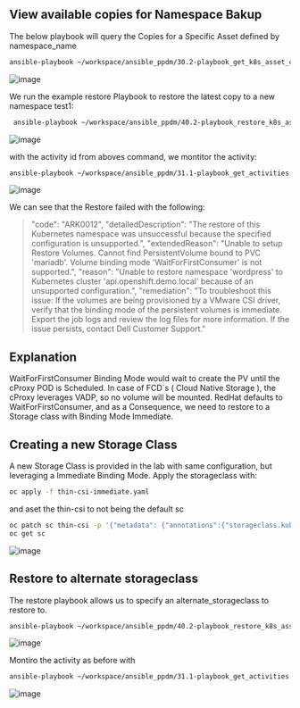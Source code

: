 ## View available copies for Namespace Bakup


The below playbook will query the Copies for a Specific Asset defined by namespace_name
```bash
ansible-playbook ~/workspace/ansible_ppdm/30.2-playbook_get_k8s_asset_copies.yml -e "namespace_name=wordpress"
```
![image](https://github.com/bob-builds-labs/bob-builds-labs.github.io/assets/8255007/e8b50d65-73a8-462b-bed3-71f1a0e21e55)

We run the example restore Playbook to restore the latest copy to a new namespace test1:

```bash
 ansible-playbook ~/workspace/ansible_ppdm/40.2-playbook_restore_k8s_asset_copies.yml -e "namespace_name=wordpress"  -e "target_namespace_name=test1"
```

![image](https://github.com/bob-builds-labs/bob-builds-labs.github.io/assets/8255007/47710fef-c9ed-4db8-8ae5-f4dbda93d378)

with the activity id from aboves command, we montitor the activity:

```bash
ansible-playbook ~/workspace/ansible_ppdm/31.1-playbook_get_activities.yml -e "activity_id=<activity_id from above>"
```

![image](https://github.com/bob-builds-labs/bob-builds-labs.github.io/assets/8255007/68b44887-e82f-46bf-810b-833d1921a768)


We can see that the Restore failed with the following:
> "code": "ARK0012",
"detailedDescription": "The restore of this Kubernetes namespace was unsuccessful because the specified configuration is unsupported.",
"extendedReason": "Unable to setup Restore Volumes.  Cannot find PersistentVolume bound to PVC 'mariadb'. Volume binding mode 'WaitForFirstConsumer' is not supported.",
"reason": "Unable to restore namespace 'wordpress' to Kubernetes cluster 'api.openshift.demo.local' because of an unsupported configuration.",
"remediation": "To troubleshoot this issue: If the volumes are being provisioned by a VMware CSI driver, verify that the binding mode of the persistent volumes is immediate. Export the job logs and review the log files for more information. If the issue persists, contact Dell Customer Support."

## Explanation

WaitForFirstConsumer Binding Mode would wait to create the PV until the cProxy POD is Scheduled. In case of FCD´s ( Cloud Native Storage ), the cProxy leverages VADP, so no volume will be mounted. RedHat defaults to WaitForFirstConsumer, and as a Consequence, we need to restore to a Storage class with Binding Mode Immediate. 

## Creating a new Storage Class

A new Storage Class is provided in the lab with same configuration, but leveraging a Immediate Binding Mode.
Apply the storageclass with:

```bash
oc apply -f thin-csi-immediate.yaml
```

and aset the thin-csi to not being the default sc

```bash
oc patch sc thin-csi -p '{"metadata": {"annotations":{"storageclass.kubernetes.io/is-default-class":"false"}}}'
oc get sc
```

![image](https://github.com/bob-builds-labs/bob-builds-labs.github.io/assets/8255007/70685438-dcea-48a3-8cf0-f637b7181198)

## Restore to alternate storageclass
The restore playbook allows us to specify an alternate_storageclass to restore to.


```bash
ansible-playbook ~/workspace/ansible_ppdm/40.2-playbook_restore_k8s_asset_copies.yml -e "namespace_name=wordpress"  -e "target_namespace_name=test2"  -e "alternate_storageclass=thin-csi-immediate"
```

![image](https://github.com/bob-builds-labs/bob-builds-labs.github.io/assets/8255007/f95d2deb-d178-41c5-934c-1b57f8566e51)

Montiro the activity as before with

```bash
ansible-playbook ~/workspace/ansible_ppdm/31.1-playbook_get_activities.yml -e "activity_id=<activity_id from above>"
```
![image](https://github.com/bob-builds-labs/bob-builds-labs.github.io/assets/8255007/f644e963-49a3-4182-a35d-1ba212bda0c0)


